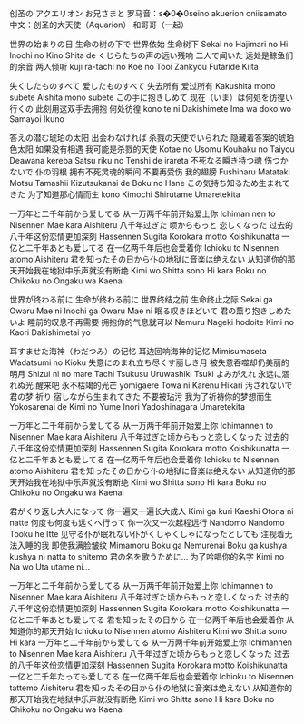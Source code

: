 

创圣の アクエリオン お兄さまと
罗马音：s�0�0seino akuerion oniisamato
中文：创圣的大天使（Aquarion） 和哥哥（一起）

世界の始まりの日 生命の树の下で
世界依始 生命树下
Sekai no Hajimari no Hi Inochi no Kino Shita de
くじらたちの声の远い残响 二人で闻いた
远处是鲸鱼们的余音 两人倾听
kuji ra-tachi no Koe no Tooi Zankyou Futaride Kiita

失くしたものすべて 爱したものすべて
失去所有 爱过所有
Kakushita mono subete    Aishita mono subete
この手に抱きしめて 现在（いま）は何処を彷徨い行くの
此刻用这双手去拥抱 何处彷徨
kono te ni Dakishimete Ima wa doko wo Samayoi Ikuno

答えの潜む琥珀の太阳 出会わなければ 杀戮の天使でいられた
隐藏着答案的琥珀色太阳 如果没有相遇 我可能是杀戮的天使
Kotae no Usomu   Kouhaku no Taiyou     Deawana kereba Satsu riku no Tenshi de irareta
不死なる瞬き持つ魂 伤つかないで 仆の羽根
拥有不死灵魂的瞬间 不要再受伤 我的翅膀
Fushinaru Matataki Motsu Tamashii Kizutsukanai de Boku no Hane
この気持ち知るため生まれてきた
为了知道那心情而生
kono Kimochi Shirutame Umaretekita

一万年と二千年前から爱してる
从一万两千年前开始爱上你
Ichiman nen to Nisennen Mae kara Aishiteru
八千年过ぎた 顷からもっと 恋しくなった
过去的八千年这份恋情更加深刻
Hassennen Sugita Korokara motto  Koishikunatta
一亿と二千年あとも爱してる
在一亿两千年后也会爱着你
Ichioku to Nisennen atomo Aishiteru
君を知ったその日から仆の地狱に音楽は绝えない
从知道你的那天开始我在地狱中乐声就没有断绝
Kimi wo Shitta sono Hi kara Boku no Chikoku no Ongaku wa Kaenai

世界が终わる前に 生命が终わる前に
世界终结之前 生命终止之际
Sekai ga Owaru Mae ni Inochi ga Owaru Mae ni
眠る叹きほどいて 君の薫り抱きしめたいよ
睡前的叹息不再需要 拥抱你的气息就可以
Nemuru Nageki hodoite Kimi no Kaori Dakishimetai yo

耳すませた海神（わだつみ）の记忆
耳边回响海神的记忆
Mimisumaseta Wadatsumi no Kioku
失意にのまれ立ち尽くす丽しき月
被失意吞噬却仍美丽的明月
Shizui ni no mare Tachi Tsukusu Uruwashiki Tsuki
よみがえれ 永远に涸れぬ光
醒来吧 永不枯竭的光芒
yomigaere Towa ni Karenu Hikari
汚されないで 君の梦 祈り 宿しながら生まれてきた
不要被玷污 我为了祈祷你的梦想而生
Yokosarenai de Kimi no Yume Inori Yadoshinagara Umaretekita

一万年と二千年前から爱してる
从一万两千年前开始爱上你
Ichimannen to Nisennen Mae kara Aishiteru
八千年过ぎた顷からもっと恋しくなった
过去的八千年这份恋情更加深刻
Hassennen Sugita Korokara motto Koishikunatta
一亿と二千年あとも爱してる
在一亿两千年后也会爱着你
Ichioku to Nisennen atomo Aishiteru
君を知ったその日から仆の地狱に音楽は绝えない
从知道你的那天开始我在地狱中乐声就没有断绝
Kimi wo Shitta sono Hi kara Boku no Chikoku no Ongaku wa Kaenai

君がくり返し大人になって
你一遍又一遍长大成人
Kimi ga kuri Kaeshi Otona ni natte
何度も何度も远くへ行って
你一次又一次起程远行
Nandomo Nandomo Tooku he Itte
见守る仆が眠れない仆がくしゃくしゃになったとしても
注视着无法入睡的我 即使我满脸皱纹
Mimamoru Boku ga Nemurenai Boku ga kushya kushya ni natta to shitemo
君の名を歌うために…
为了吟唱你的名字
Kimi no Na wo Uta utame ni...

一万年と二千年前から爱してる
从一万两千年前开始爱上你
Ichimannen to Nisennen Mae kara Aishiteru
八千年过ぎた顷からもっと恋しくなった
过去的八千年这份恋情更加深刻
Hassennen Sugita Korokara motto Koishikunatta
一亿と二千年あとも爱してる 君を知ったその日から
在一亿两千年后也会爱着你 从知道你的那天开始
Ichioku to Nisennen atomo Aishiteru Kimi wo Shitta sono Hi kara
一万年と二千年前から爱してる
从一万两千年前开始爱上你
Ichimannen to Nisennen Mae kara Aishiteru
八千年过ぎた顷からもっと恋しくなった
过去的八千年这份恋情更加深刻
Hassennen Sugita Korokara motto Koishikunatta
一亿と二千年たっても爱してる
在一亿两千年后也会爱着你
Ichioku to Nisennen tattemo Aishiteru
君を知ったその日から仆の地狱に音楽は绝えない
从知道你的那天开始我在地狱中乐声就没有断绝
Kimi wo Shitta sono Hi kara Boku no Chikoku no Ongaku wa Kaenai